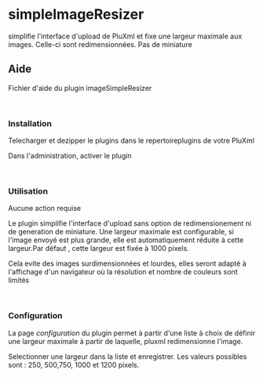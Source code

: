 # simpleImageResizer
simplifie l'interface d'upload de PluXml et fixe une largeur maximale aux images. Celle-ci sont redimensionnées. Pas de miniature

<h2>Aide</h2>
<p>Fichier d'aide du plugin imageSimpleResizer</p>
<p>&nbsp;</p>

<h3>Installation</h3>
<p>Telecharger et dezipper le plugins dans le repertoireplugins de votre PluXml</p>
<p>Dans l'administration, activer le plugin</p>
<p>&nbsp;</p>

<h3>Utilisation</h3>
<p>Aucune action requise</p>
<p>Le plugin simplifie l'interface d'upload sans option de redimensionement ni de generation de miniature. Une largeur maximale est configurable, si l'image envoyé est plus grande, elle est automatiquement réduite à cette largeur.Par défaut , cette largeur est fixée à 1000 pixels.</p>
<p>Cela evite des images surdimensionnées et lourdes, elles seront adapté à l'affichage d'un navigateur où la résolution et nombre de couleurs sont limités</p>
<p>&nbsp;</p>

<h3>Configuration</h3>
<p>La page <i>configuration</i> du plugin permet à partir d'une liste à choix de définir une largeur maximale à partir de laquelle, pluxml redimensionne l'image.</p>
<p> Selectionner une largeur dans la liste et enregistrer. Les valeurs possibles sont : 250, 500,750, 1000 et 1200 pixels.</p> 
<p>&nbsp;</p>
